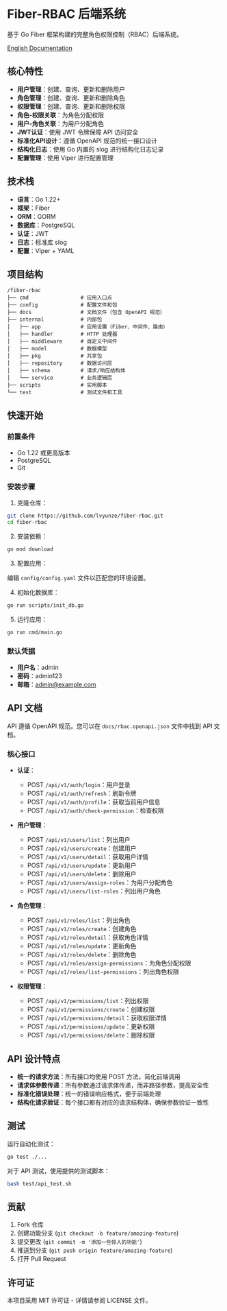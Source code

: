 # Fiber-RBAC 后端系统

基于 Go Fiber 框架构建的完整角色权限控制（RBAC）后端系统。

[English Documentation](./README.md)

## 核心特性

- **用户管理**：创建、查询、更新和删除用户
- **角色管理**：创建、查询、更新和删除角色
- **权限管理**：创建、查询、更新和删除权限
- **角色-权限关联**：为角色分配权限
- **用户-角色关联**：为用户分配角色
- **JWT认证**：使用 JWT 令牌保障 API 访问安全
- **标准化API设计**：遵循 OpenAPI 规范的统一接口设计
- **结构化日志**：使用 Go 内置的 slog 进行结构化日志记录
- **配置管理**：使用 Viper 进行配置管理

## 技术栈

- **语言**：Go 1.22+
- **框架**：Fiber
- **ORM**：GORM
- **数据库**：PostgreSQL
- **认证**：JWT
- **日志**：标准库 slog
- **配置**：Viper + YAML

## 项目结构

```
/fiber-rbac
├── cmd                 # 应用入口点
├── config              # 配置文件和包
├── docs                # 文档文件（包含 OpenAPI 规范）
├── internal            # 内部包
│   ├── app             # 应用设置（Fiber、中间件、路由）
│   ├── handler         # HTTP 处理器
│   ├── middleware      # 自定义中间件
│   ├── model           # 数据模型
│   ├── pkg             # 共享包
│   ├── repository      # 数据访问层
│   ├── schema          # 请求/响应结构体
│   └── service         # 业务逻辑层
├── scripts             # 实用脚本
└── test                # 测试文件和工具
```

## 快速开始

### 前置条件

- Go 1.22 或更高版本
- PostgreSQL
- Git

### 安装步骤

1. 克隆仓库：

```bash
git clone https://github.com/lvyunze/fiber-rbac.git
cd fiber-rbac
```

2. 安装依赖：

```bash
go mod download
```

3. 配置应用：

编辑 `config/config.yaml` 文件以匹配您的环境设置。

4. 初始化数据库：

```bash
go run scripts/init_db.go
```

5. 运行应用：

```bash
go run cmd/main.go
```

### 默认凭据

- **用户名**：admin
- **密码**：admin123
- **邮箱**：admin@example.com

## API 文档

API 遵循 OpenAPI 规范。您可以在 `docs/rbac.openapi.json` 文件中找到 API 文档。

### 核心接口

- **认证**：
  - POST `/api/v1/auth/login`：用户登录
  - POST `/api/v1/auth/refresh`：刷新令牌
  - POST `/api/v1/auth/profile`：获取当前用户信息
  - POST `/api/v1/auth/check-permission`：检查权限

- **用户管理**：
  - POST `/api/v1/users/list`：列出用户
  - POST `/api/v1/users/create`：创建用户
  - POST `/api/v1/users/detail`：获取用户详情
  - POST `/api/v1/users/update`：更新用户
  - POST `/api/v1/users/delete`：删除用户
  - POST `/api/v1/users/assign-roles`：为用户分配角色
  - POST `/api/v1/users/list-roles`：列出用户角色

- **角色管理**：
  - POST `/api/v1/roles/list`：列出角色
  - POST `/api/v1/roles/create`：创建角色
  - POST `/api/v1/roles/detail`：获取角色详情
  - POST `/api/v1/roles/update`：更新角色
  - POST `/api/v1/roles/delete`：删除角色
  - POST `/api/v1/roles/assign-permissions`：为角色分配权限
  - POST `/api/v1/roles/list-permissions`：列出角色权限

- **权限管理**：
  - POST `/api/v1/permissions/list`：列出权限
  - POST `/api/v1/permissions/create`：创建权限
  - POST `/api/v1/permissions/detail`：获取权限详情
  - POST `/api/v1/permissions/update`：更新权限
  - POST `/api/v1/permissions/delete`：删除权限

## API 设计特点

- **统一的请求方法**：所有接口均使用 POST 方法，简化前端调用
- **请求体参数传递**：所有参数通过请求体传递，而非路径参数，提高安全性
- **标准化错误处理**：统一的错误响应格式，便于前端处理
- **结构化请求验证**：每个接口都有对应的请求结构体，确保参数验证一致性

## 测试

运行自动化测试：

```bash
go test ./...
```

对于 API 测试，使用提供的测试脚本：

```bash
bash test/api_test.sh
```

## 贡献

1. Fork 仓库
2. 创建功能分支 (`git checkout -b feature/amazing-feature`)
3. 提交更改 (`git commit -m '添加一些惊人的功能'`)
4. 推送到分支 (`git push origin feature/amazing-feature`)
5. 打开 Pull Request

## 许可证

本项目采用 MIT 许可证 - 详情请参阅 LICENSE 文件。
